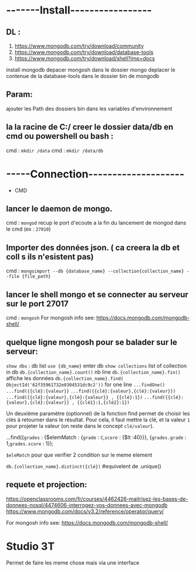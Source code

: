 # -------Install-----------------
## DL :
1. https://www.mongodb.com/try/download/community
1. https://www.mongodb.com/try/download/database-tools
1. https://www.mongodb.com/try/download/shell?jmp=docs

install mongodb
depacer mongosh dans le dossier mongo
deplacer le contenue de la database-tools dans le dossier bin de mongodb

## Param:
ajouter les Path des dossiers bin dans les variables d'environnement

## la la racine de C:/ creer le dossier data/db en cmd ou powershell ou bash :
cmd : `mkdir /data`
cmd : `mkdir /data/db`


# -----Connection--------------------

- CMD

## lancer le daemon de mongo.  
cmd : `mongod`
recup le port d'ecoute a la fin du lancement de mongod dans le cmd (ex : `27010`)

## Importer des données json. ( ca creera la db et coll s ils n'esistent pas)
cmd : `mongoimport --db {database_name} --collection{collection_name} --file {file_path}`

## lancer le shell mongo et se connecter au serveur sur le port 27017
cmd : `mongosh`
For mongosh info see: https://docs.mongodb.com/mongodb-shell/

## quelque ligne mongosh pour se balader sur le serveur:
`show dbs` : db list
`use {db_name}` enter db
`show collections` list of collection in db
`db.{collection_name}.count()` nb line
`db.{collection_name}.fin()` affiche les données
`db.{collection_name}.find( ObjectId('62f35961732e0304531dc9c2'))` for one line
`...findOne()`
`...find({{clé}:{valeur}}`
`...find({{clé}:{valeur},{clé}:{valeur}})`
`...find({{clé}:{valeur},{clé}:{valeur}} , {{clé}:1})`
`...find({{clé}:{valeur},{clé}:{valeur}} , {{clé1}:1,{clé2}:1})`

Un deuxième paramètre (optionnel) de la fonction find permet de choisir les clés à retourner dans le résultat. Pour cela, il faut mettre la clé, et la valeur `1` pour projeter la valeur (on reste dans le concept `clé/valeur`).

...find({`grades` : {$elemMatch : {`grade` : `C`,`score` : {$lt :40}}},  {`grades.grade` : 1,`grades.score` : 1});

`$eleMatch` pour que verifier 2 condition sur le meme element

`db.{collection_name}.distinct({clé})` #equivelent de .unique()

## requete et projection:
https://openclassrooms.com/fr/courses/4462426-maitrisez-les-bases-de-donnees-nosql/4474606-interrogez-vos-donnees-avec-mongodb
https://www.mongodb.com/docs/v3.2/reference/operator/query/

For mongosh info see: https://docs.mongodb.com/mongodb-shell/

# Studio 3T

Permet de faire les meme chose mais via une interface
